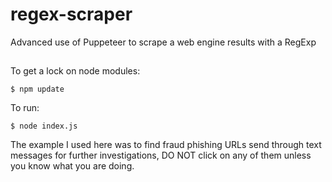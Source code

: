 # regex-scraper
Advanced use of Puppeteer to scrape a web engine results with a RegExp

##

To get a lock on node modules:

	$ npm update

To run:

	$ node index.js
 
The example I used here was to find fraud phishing URLs send through text messages for further investigations, DO NOT click on any of them unless you know what you are doing.
